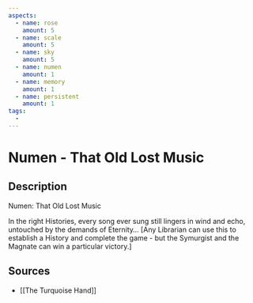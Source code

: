 ```yaml
---
aspects: 
  - name: rose
    amount: 5
  - name: scale
    amount: 5
  - name: sky
    amount: 5
  - name: numen
    amount: 1
  - name: memory
    amount: 1
  - name: persistent
    amount: 1
tags:
  - 
---
```


# Numen - That Old Lost Music

## Description
Numen: That Old Lost Music

In the right Histories, every song ever sung still lingers in wind and echo, untouched by the demands of Eternity…  [Any Librarian can use this to establish a History and complete the game - but the Symurgist and the Magnate can win a particular victory.]
## Sources
- [[The Turquoise Hand]]